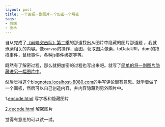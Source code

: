```yaml
---
layout: post
title: 一个画板一副图片一个加密一个解密
tags: 
- 前端
- 技术
---
```


自从完成了[《前端突击队》第二季](/2014-03-28-codestart)的那道找出从图片中隐藏的图片那道题 ，我就琢磨相关的内容。像`canvas`的操作，画图，获取图片像素，toDataURl，dom的拖拽事件，鼠标事件，各种js事件绑定等等。

既然有了解密过程，那么就把加密的过程也写出来吧。就写了[简单的将一副图片隐藏进另一幅图片中](/2014-04-04-hideimg)。

然后觉得这个blog[notes.localhost-8080.com](http://notes.localhost-8080.com/)的手写评论很有意思。就学着做了一个画板，然后可以自己创造内容，并内容隐藏到另外图片中。

1.[encode.html](/project/encode.html) 写字板和隐藏图片

2.[decode.html](/project/decode.html) 解密图片

觉得有意思的可以试一试。

